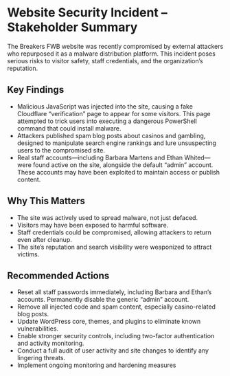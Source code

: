 # Website Security Incident – Stakeholder Summary
The Breakers FWB website was recently compromised by external attackers who repurposed it as a malware distribution platform. This incident poses serious risks to visitor safety, staff credentials, and the organization’s reputation.

## Key Findings
- Malicious JavaScript was injected into the site, causing a fake Cloudflare “verification” page to appear for some visitors. This page attempted to trick users into executing a dangerous PowerShell command that could install malware.
- Attackers published spam blog posts about casinos and gambling, designed to manipulate search engine rankings and lure unsuspecting users to the compromised site.
- Real staff accounts—including Barbara Martens and Ethan Whited—were found active on the site, alongside the default “admin” account. These accounts may have been exploited to maintain access or publish content.

## Why This Matters
- The site was actively used to spread malware, not just defaced.
- Visitors may have been exposed to harmful software.
- Staff credentials could be compromised, allowing attackers to return even after cleanup.
- The site’s reputation and search visibility were weaponized to attract victims.

## Recommended Actions
- Reset all staff passwords immediately, including Barbara and Ethan’s accounts. Permanently disable the generic “admin” account.
- Remove all injected code and spam content, especially casino-related blog posts.
- Update WordPress core, themes, and plugins to eliminate known vulnerabilities.
- Enable stronger security controls, including two-factor authentication and activity monitoring.
- Conduct a full audit of user activity and site changes to identify any lingering threats.
- Implement ongoing monitoring and hardening measures

